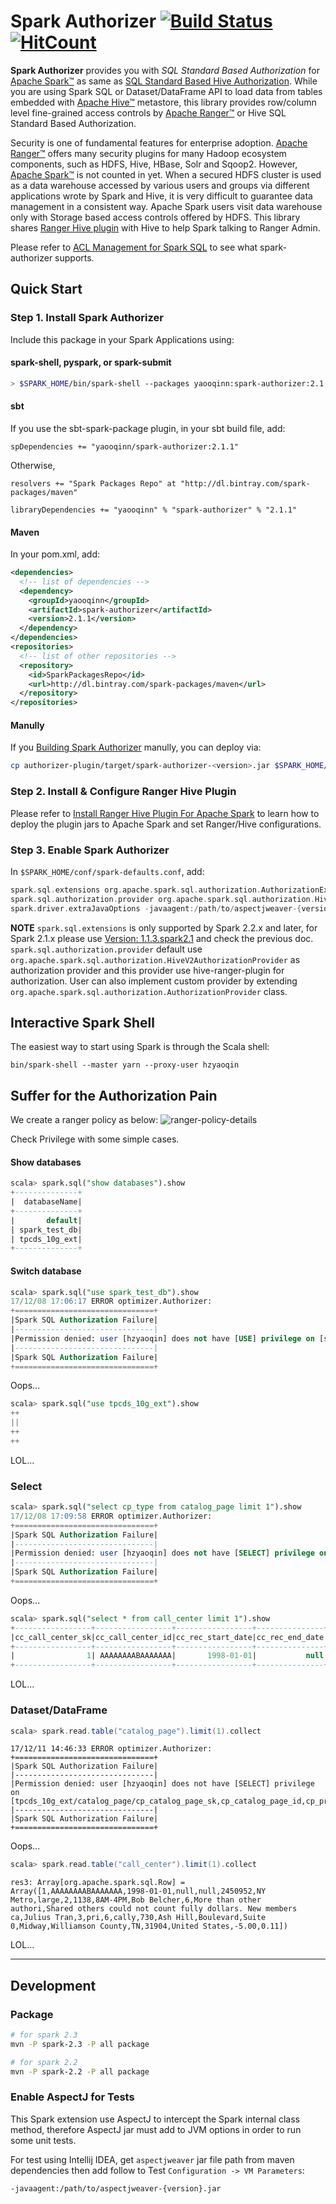 
# Spark Authorizer [![Build Status](https://travis-ci.org/yaooqinn/spark-authorizer.svg?branch=master)](https://travis-ci.org/yaooqinn/spark-authorizer) [![HitCount](http://hits.dwyl.io/yaooqinn/spark-authorizer.svg)](http://hits.dwyl.io/yaooqinn/spark-authorizer)

**Spark Authorizer** provides you with *SQL Standard Based Authorization* for [Apache Spark™](http://spark.apache.org) 
as same as [SQL Standard Based Hive Authorization](https://cwiki.apache.org/confluence/display/Hive/SQL+Standard+Based+Hive+Authorization). 
While you are using Spark SQL or Dataset/DataFrame API to load data from tables embedded with [Apache Hive™](https://hive.apache.org) metastore, 
this library provides row/column level fine-grained access controls by [Apache Ranger™](https://ranger.apache.org) or Hive SQL Standard Based Authorization.

Security is one of fundamental features for enterprise adoption. [Apache Ranger™](https://ranger.apache.org) offers many security plugins for many Hadoop ecosystem components, 
such as HDFS, Hive, HBase, Solr and Sqoop2. However, [Apache Spark™](http://spark.apache.org) is not counted in yet. 
When a secured HDFS cluster is used as a data warehouse accessed by various users and groups via different applications wrote by Spark and Hive, 
it is very difficult to guarantee data management in a consistent way.  Apache Spark users visit data warehouse only 
with Storage based access controls offered by HDFS. This library shares [Ranger Hive plugin](https://cwiki.apache.org/confluence/display/RANGER/Apache+Ranger+0.5.0+Installation#ApacheRanger0.5.0Installation-InstallingApacheHive(1.2.0)) 
with Hive to help Spark talking to Ranger Admin. 

Please refer to [ACL Management for Spark SQL](https://yaooqinn.github.io/spark-authorizer/docs/spark_sql_authorization.html) to see what spark-authorizer supports.

## Quick Start

### Step 1. Install Spark Authorizer

Include this package in your Spark Applications using:
#### spark-shell, pyspark, or spark-submit
```bash
> $SPARK_HOME/bin/spark-shell --packages yaooqinn:spark-authorizer:2.1.1
```
#### sbt
If you use the sbt-spark-package plugin, in your sbt build file, add:
```sbtshell
spDependencies += "yaooqinn/spark-authorizer:2.1.1"
```
Otherwise,
```sbtshell
resolvers += "Spark Packages Repo" at "http://dl.bintray.com/spark-packages/maven"

libraryDependencies += "yaooqinn" % "spark-authorizer" % "2.1.1"
```

#### Maven
In your pom.xml, add:
```xml
<dependencies>
  <!-- list of dependencies -->
  <dependency>
    <groupId>yaooqinn</groupId>
    <artifactId>spark-authorizer</artifactId>
    <version>2.1.1</version>
  </dependency>
</dependencies>
<repositories>
  <!-- list of other repositories -->
  <repository>
    <id>SparkPackagesRepo</id>
    <url>http://dl.bintray.com/spark-packages/maven</url>
  </repository>
</repositories>
```

#### Manully
If you [Building Spark Authorizer](https://yaooqinn.github.io/spark-authorizer/docs/building-spark-authorizer.html) manully, you can deploy via:
```bash
cp authorizer-plugin/target/spark-authorizer-<version>.jar $SPARK_HOME/jars
```

### Step 2. Install & Configure Ranger Hive Plugin

Please refer to [Install Ranger Hive Plugin For Apache Spark](https://yaooqinn.github.io/spark-authorizer/docs/install_plugin.html) to learn how to deploy the plugin jars to Apache Spark and set Ranger/Hive configurations.

### Step 3. Enable Spark Authorizer

In `$SPARK_HOME/conf/spark-defaults.conf`, add:

```scala
spark.sql.extensions org.apache.spark.sql.authorization.AuthorizationExtension
spark.sql.authorization.provider org.apache.spark.sql.authorization.HiveV2AuthorizationProvider
spark.driver.extraJavaOptions -javaagent:/path/to/aspectjweaver-{version}.jar
```
**NOTE** `spark.sql.extensions` is only supported by Spark 2.2.x and later, for Spark 2.1.x please use [Version: 1.1.3.spark2.1](https://github.com/yaooqinn/spark-authorizer/tree/78f7d818db773c3567c636575845a413ac560c90) and check the previous doc.
`spark.sql.authorization.provider` default use `org.apache.spark.sql.authorization.HiveV2AuthorizationProvider` as authorization provider and this provider use hive-ranger-plugin for authorization. User can also implement custom provider by extending `org.apache.spark.sql.authorization.AuthorizationProvider` class.



## Interactive Spark Shell

The easiest way to start using Spark is through the Scala shell:

```shell
bin/spark-shell --master yarn --proxy-user hzyaoqin
```

## Suffer for the Authorization Pain 

We create a ranger policy as below:
![ranger-policy-details](docs/img/ranger-prolcy-details.png)

Check Privilege with some simple cases.

#### Show databases

```sql
scala> spark.sql("show databases").show
+--------------+
|  databaseName|
+--------------+
|       default|
| spark_test_db|
| tpcds_10g_ext|
+--------------+
```

#### Switch database

```sql
scala> spark.sql("use spark_test_db").show
17/12/08 17:06:17 ERROR optimizer.Authorizer:
+===============================+
|Spark SQL Authorization Failure|
|-------------------------------|
|Permission denied: user [hzyaoqin] does not have [USE] privilege on [spark_test_db]
|-------------------------------|
|Spark SQL Authorization Failure|
+===============================+
```
Oops...


```sql
scala> spark.sql("use tpcds_10g_ext").show
++
||
++
++
```
LOL...


### Select 
```sql
scala> spark.sql("select cp_type from catalog_page limit 1").show
17/12/08 17:09:58 ERROR optimizer.Authorizer:
+===============================+
|Spark SQL Authorization Failure|
|-------------------------------|
|Permission denied: user [hzyaoqin] does not have [SELECT] privilege on [tpcds_10g_ext/catalog_page/cp_type]
|-------------------------------|
|Spark SQL Authorization Failure|
+===============================+
```
Oops...

```sql
scala> spark.sql("select * from call_center limit 1").show
+-----------------+-----------------+-----------------+---------------+-----------------+---------------+--------+--------+------------+--------+--------+-----------+---------+--------------------+--------------------+-----------------+-----------+----------------+----------+---------------+----------------+--------------+--------------+---------------+-------+-----------------+--------+------+-------------+-------------+-----------------+
|cc_call_center_sk|cc_call_center_id|cc_rec_start_date|cc_rec_end_date|cc_closed_date_sk|cc_open_date_sk| cc_name|cc_class|cc_employees|cc_sq_ft|cc_hours| cc_manager|cc_mkt_id|        cc_mkt_class|         cc_mkt_desc|cc_market_manager|cc_division|cc_division_name|cc_company|cc_company_name|cc_street_number|cc_street_name|cc_street_type|cc_suite_number|cc_city|        cc_county|cc_state|cc_zip|   cc_country|cc_gmt_offset|cc_tax_percentage|
+-----------------+-----------------+-----------------+---------------+-----------------+---------------+--------+--------+------------+--------+--------+-----------+---------+--------------------+--------------------+-----------------+-----------+----------------+----------+---------------+----------------+--------------+--------------+---------------+-------+-----------------+--------+------+-------------+-------------+-----------------+
|                1| AAAAAAAABAAAAAAA|       1998-01-01|           null|             null|        2450952|NY Metro|   large|           2|    1138| 8AM-4PM|Bob Belcher|        6|More than other a...|Shared others cou...|      Julius Tran|          3|             pri|         6|          cally|             730|      Ash Hill|     Boulevard|        Suite 0| Midway|Williamson County|      TN| 31904|United States|        -5.00|             0.11|
+-----------------+-----------------+-----------------+---------------+-----------------+---------------+--------+--------+------------+--------+--------+-----------+---------+--------------------+--------------------+-----------------+-----------+----------------+----------+---------------+----------------+--------------+--------------+---------------+-------+-----------------+--------+------+-------------+-------------+-----------------+

```

LOL...

### Dataset/DataFrame

```scala
scala> spark.read.table("catalog_page").limit(1).collect
```
```
17/12/11 14:46:33 ERROR optimizer.Authorizer:
+===============================+
|Spark SQL Authorization Failure|
|-------------------------------|
|Permission denied: user [hzyaoqin] does not have [SELECT] privilege on [tpcds_10g_ext/catalog_page/cp_catalog_page_sk,cp_catalog_page_id,cp_promo_id,cp_start_date_sk,cp_end_date_sk,cp_department,cp_catalog_number,cp_catalog_page_number,cp_description,cp_type]
|-------------------------------|
|Spark SQL Authorization Failure|
+===============================+
```
Oops...

```scala
scala> spark.read.table("call_center").limit(1).collect
```
```
res3: Array[org.apache.spark.sql.Row] = Array([1,AAAAAAAABAAAAAAA,1998-01-01,null,null,2450952,NY Metro,large,2,1138,8AM-4PM,Bob Belcher,6,More than other authori,Shared others could not count fully dollars. New members ca,Julius Tran,3,pri,6,cally,730,Ash Hill,Boulevard,Suite 0,Midway,Williamson County,TN,31904,United States,-5.00,0.11])
```
LOL...

---

## Development

### Package

```bash
# for spark 2.3
mvn -P spark-2.3 -P all package

# for spark 2.2
mvn -P spark-2.2 -P all package
```

### Enable AspectJ for Tests

This Spark extension use AspectJ to intercept the Spark internal class method,
therefore AspectJ jar must add to JVM options in order to run some unit tests.

For test using Intellij IDEA, get `aspectjweaver` jar file path from maven
dependencies then add follow to Test `Configuration -> VM Parameters`:
```
-javaagent:/path/to/aspectjweaver-{version}.jar
```
